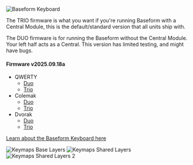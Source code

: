 ![Baseform Keyboard](https://posture.works/cdn-cgi/image/width=2048,height=1365,fit=crop,quality=80,format=auto,onerror=redirect,metadata=none/wp-content/uploads/2025/08/Cover-Creative-2.jpg)

The TRIO firmware is what you want if you're running Baseform with a Central Module, this is the default/standard version that all units ship with.

The DUO firmware is for running the Baseform without the Central Module. Your left half acts as a Central. This version has limited testing, and might have bugs.

<!-- FIRMWARE-LINKS:START - Do not edit below, this section is managed by CI -->
#### Firmware v2025.09.18a
- QWERTY
  - [Duo](https://github.com/posture-atelier/baseform/releases/download/v2025.09.18a/qwerty_duo-v2025.09.18a.zip)
  - [Trio](https://github.com/posture-atelier/baseform/releases/download/v2025.09.18a/qwerty_trio-v2025.09.18a.zip)
- Colemak
  - [Duo](https://github.com/posture-atelier/baseform/releases/download/v2025.09.18a/colemak_duo-v2025.09.18a.zip)
  - [Trio](https://github.com/posture-atelier/baseform/releases/download/v2025.09.18a/colemak_trio-v2025.09.18a.zip)
- Dvorak
  - [Duo](https://github.com/posture-atelier/baseform/releases/download/v2025.09.18a/dvorak_duo-v2025.09.18a.zip)
  - [Trio](https://github.com/posture-atelier/baseform/releases/download/v2025.09.18a/dvorak_trio-v2025.09.18a.zip)

<!-- FIRMWARE-LINKS:END -->




[Learn about the Baseform Keyboard here](https://posture.works/baseform/)

![Keymaps Base Layers](https://posture.works/wp-content/uploads/2025/09/Keymaps-Base-Layers-Narrow-scaled.jpg)
![Keymaps Shared Layers](https://posture.works/wp-content/uploads/2025/09/Keymaps-Shared-Layers-1-Narrow.jpg)
![Keymaps Shared Layers 2](https://posture.works/wp-content/uploads/2025/09/Keymaps-Shared-Layers-2-Narrow-scaled.jpg)

